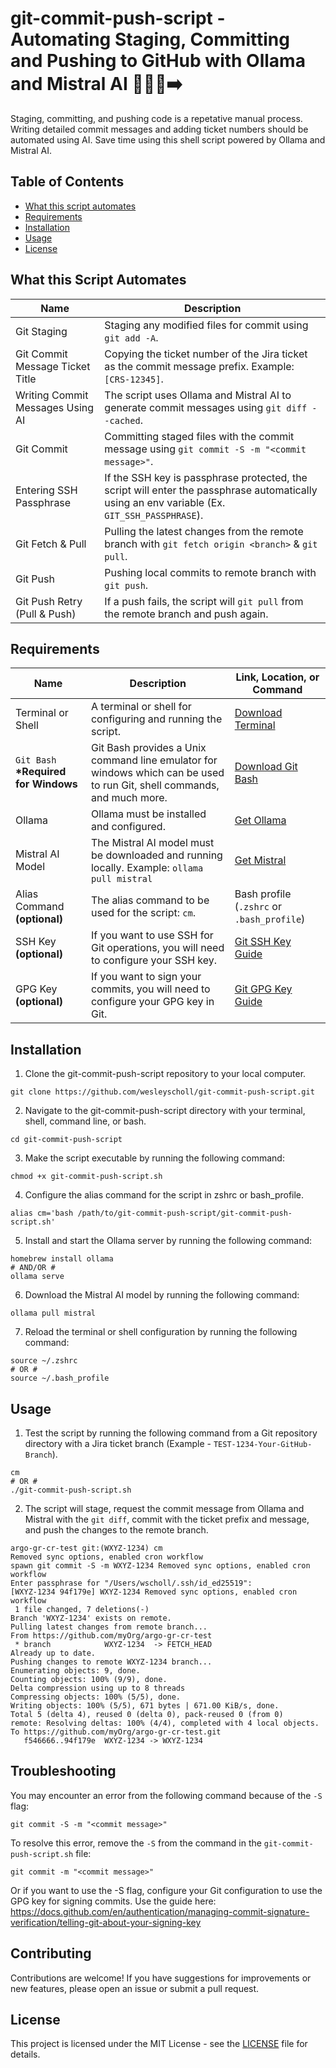 # git-commit-push-script - Automating Staging, Committing and Pushing to GitHub with Ollama and Mistral AI 👨🏻‍💻➡️

Staging, committing, and pushing code is a repetative manual process. Writing detailed commit messages and adding ticket numbers should be automated using AI. Save time using this shell script powered by Ollama and Mistral AI.

## Table of Contents

- [What this script automates](#what-this-script-automates)
- [Requirements](#requirements)
- [Installation](#installation)
- [Usage](#usage)
- [License](#license)

## What this Script Automates

| Name                             | Description                                                                                        |
| -------------------------------- | -------------------------------------------------------------------------------------------------- |
| Git Staging                      | Staging any modified files for commit using `git add -A`.                                          |
| Git Commit Message Ticket Title  | Copying the ticket number of the Jira ticket as the commit message prefix. Example: `[CRS-12345]`. |
| Writing Commit Messages Using AI | The script uses Ollama and Mistral AI to generate commit messages using `git diff --cached`.                   |
| Git Commit                       | Committing staged files with the commit message using `git commit -S -m "<commit message>"`.       |
| Entering SSH Passphrase          | If the SSH key is passphrase protected, the script will enter the passphrase automatically using an env variable (Ex. `GIT_SSH_PASSPHRASE`).                |
| Git Fetch & Pull                        | Pulling the latest changes from the remote branch with `git fetch origin <branch>` & `git pull`.                         |
| Git Push                         | Pushing local commits to remote branch with `git push`.                                            |
| Git Push Retry (Pull & Push)     | If a push fails, the script will `git pull` from the remote branch and push again.                 |

## Requirements

| Name                                  | Description                                                                                                             | Link, Location, or Command                                 |
| ------------------------------------- | ----------------------------------------------------------------------------------------------------------------------- | ---------------------------------------------------------- |
| Terminal or Shell                     | A terminal or shell for configuring and running the script.                                                             | [Download Terminal](https://www.apple.com/macos/terminal/) |
| `Git Bash` **\*Required for Windows** | Git Bash provides a Unix command line emulator for windows which can be used to run Git, shell commands, and much more. | [Download Git Bash](https://gitforwindows.org/)            |
| Ollama                | Ollama must be installed and configured.                                              | [Get Ollama](https://ollama.com/)            |
| Mistral AI Model                     | The Mistral AI model must be downloaded and running locally. Example: `ollama pull mistral`                             | [Get Mistral](https://ollama.com/models/mistral)           |
| Alias Command **(optional)**                         | The alias command to be used for the script: `cm`.                                                                      | Bash profile (`.zshrc` or `.bash_profile`)                 |
| SSH Key **(optional)**               | If you want to use SSH for Git operations, you will need to configure your SSH key.                                      | [Git SSH Key Guide](https://docs.github.com/en/authentication/connecting-to-github-with-ssh) |
| GPG Key **(optional)**               | If you want to sign your commits, you will need to configure your GPG key in Git.                                        | [Git GPG Key Guide](https://docs.github.com/en/authentication/managing-commit-signature-verification/telling-git-about-your-signing-key) |

## Installation

1. Clone the git-commit-push-script repository to your local computer.

```shell
git clone https://github.com/wesleyscholl/git-commit-push-script.git
```

2. Navigate to the git-commit-push-script directory with your terminal, shell, command line, or bash.

```shell
cd git-commit-push-script
```

3. Make the script executable by running the following command:

```shell
chmod +x git-commit-push-script.sh
```

4. Configure the alias command for the script in zshrc or bash_profile.

```shell
alias cm='bash /path/to/git-commit-push-script/git-commit-push-script.sh'
```

5. Install and start the Ollama server by running the following command:

```shell
homebrew install ollama
# AND/OR #
ollama serve
```
6. Download the Mistral AI model by running the following command:

```shell
ollama pull mistral
```

7. Reload the terminal or shell configuration by running the following command:

```shell
source ~/.zshrc
# OR #
source ~/.bash_profile
```

## Usage

1. Test the script by running the following command from a Git repository directory with a Jira ticket branch (Example - `TEST-1234-Your-GitHub-Branch`).

```shell
cm
# OR #
./git-commit-push-script.sh
```

2. The script will stage, request the commit message from Ollama and Mistral with the `git diff`, commit with the ticket prefix and message, and push the changes to the remote branch.

```shell
argo-gr-cr-test git:(WXYZ-1234) cm
Removed sync options, enabled cron workflow
spawn git commit -S -m WXYZ-1234 Removed sync options, enabled cron workflow
Enter passphrase for "/Users/wscholl/.ssh/id_ed25519": 
[WXYZ-1234 94f179e] WXYZ-1234 Removed sync options, enabled cron workflow
 1 file changed, 7 deletions(-)
Branch 'WXYZ-1234' exists on remote.
Pulling latest changes from remote branch...
From https://github.com/myOrg/argo-gr-cr-test
 * branch            WXYZ-1234  -> FETCH_HEAD
Already up to date.
Pushing changes to remote WXYZ-1234 branch...
Enumerating objects: 9, done.
Counting objects: 100% (9/9), done.
Delta compression using up to 8 threads
Compressing objects: 100% (5/5), done.
Writing objects: 100% (5/5), 671 bytes | 671.00 KiB/s, done.
Total 5 (delta 4), reused 0 (delta 0), pack-reused 0 (from 0)
remote: Resolving deltas: 100% (4/4), completed with 4 local objects.
To https://github.com/myOrg/argo-gr-cr-test.git
   f546666..94f179e  WXYZ-1234 -> WXYZ-1234
```

## Troubleshooting

You may encounter an error from the following command because of the `-S` flag:

```shell
git commit -S -m "<commit message>"
```

To resolve this error, remove the `-S` from the command in the `git-commit-push-script.sh` file:

```shell
git commit -m "<commit message>"
```

Or if you want to use the -S flag, configure your Git configuration to use the GPG key for signing commits.
Use the guide here: <https://docs.github.com/en/authentication/managing-commit-signature-verification/telling-git-about-your-signing-key>

## Contributing

Contributions are welcome! If you have suggestions for improvements or new features, please open an issue or submit a pull request.

## License

This project is licensed under the MIT License - see the [LICENSE](LICENSE) file for details.
